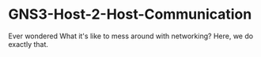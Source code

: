 # GNS3-Host-2-Host-Communication
Ever wondered What it's like to mess around with networking? Here, we do exactly that.
